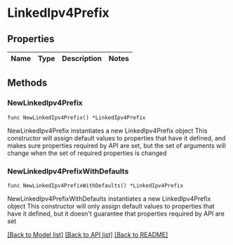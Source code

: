 # LinkedIpv4Prefix

## Properties

Name | Type | Description | Notes
------------ | ------------- | ------------- | -------------

## Methods

### NewLinkedIpv4Prefix

`func NewLinkedIpv4Prefix() *LinkedIpv4Prefix`

NewLinkedIpv4Prefix instantiates a new LinkedIpv4Prefix object
This constructor will assign default values to properties that have it defined,
and makes sure properties required by API are set, but the set of arguments
will change when the set of required properties is changed

### NewLinkedIpv4PrefixWithDefaults

`func NewLinkedIpv4PrefixWithDefaults() *LinkedIpv4Prefix`

NewLinkedIpv4PrefixWithDefaults instantiates a new LinkedIpv4Prefix object
This constructor will only assign default values to properties that have it defined,
but it doesn't guarantee that properties required by API are set


[[Back to Model list]](../README.md#documentation-for-models) [[Back to API list]](../README.md#documentation-for-api-endpoints) [[Back to README]](../README.md)



